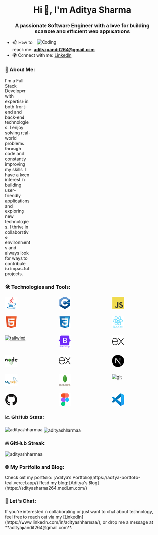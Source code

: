 <h1 align="center">Hi 👋, I'm Aditya Sharma</h1>
<h3 align="center">A passionate Software Engineer with a love for building scalable and efficient web applications</h3>
<img align="right" alt="Coding" width="400" src="https://theninehertz.com/wp-content/uploads/2020/06/full-stack-development.gif"/>

- 📫 How to reach me: **adityapandit264@gmail.com**
- 🌍 Connect with me: [LinkedIn](https://www.linkedin.com/in/adityashharmaa/)

<h3 align="left">🚀 About Me:</h3>
<p align="left" style="margin-right: 420px;">
  I'm a Full Stack Developer with expertise in both front-end and back-end technologies. I enjoy solving real-world problems through code and constantly improving my skills. I have a keen interest in building user-friendly applications and exploring new technologies. I thrive in collaborative environments and always look for ways to contribute to impactful projects.
</p>

<h3 align="left">🛠️ Technologies and Tools:</h3>
<div style="display: grid; grid-template-columns: repeat(auto-fill, minmax(120px, 1fr)); gap: 20px;">
  <a href="https://www.java.com" target="_blank" rel="noreferrer">
    <img src="https://raw.githubusercontent.com/devicons/devicon/master/icons/java/java-original.svg" alt="java" width="40" height="40"/>
  </a>
  <a href="https://www.cplusplus.com/" target="_blank" rel="noreferrer">
    <img src="https://raw.githubusercontent.com/devicons/devicon/master/icons/cplusplus/cplusplus-original.svg" alt="c++" width="40" height="40"/>
  </a>
  <a href="https://developer.mozilla.org/en-US/docs/Web/JavaScript" target="_blank" rel="noreferrer">
    <img src="https://raw.githubusercontent.com/devicons/devicon/master/icons/javascript/javascript-original.svg" alt="javascript" width="40" height="40"/>
  </a>
  <a href="https://www.w3.org/html/" target="_blank" rel="noreferrer">
    <img src="https://raw.githubusercontent.com/devicons/devicon/master/icons/html5/html5-original.svg" alt="html" width="40" height="40"/>
  </a>
  <a href="https://www.w3.org/Style/CSS/" target="_blank" rel="noreferrer">
    <img src="https://raw.githubusercontent.com/devicons/devicon/master/icons/css3/css3-original.svg" alt="css" width="40" height="40"/>
  </a>
  <a href="https://reactjs.org/" target="_blank" rel="noreferrer">
    <img src="https://raw.githubusercontent.com/devicons/devicon/master/icons/react/react-original-wordmark.svg" alt="react" width="40" height="40"/>
  </a>
  <a href="https://tailwindcss.com/" target="_blank" rel="noreferrer">
    <img src="https://www.vectorlogo.zone/logos/tailwindcss/tailwindcss-icon.svg" alt="tailwind" width="40" height="40"/>
  </a>
  <a href="https://getbootstrap.com/" target="_blank" rel="noreferrer">
    <img src="https://raw.githubusercontent.com/devicons/devicon/master/icons/bootstrap/bootstrap-plain-wordmark.svg" alt="bootstrap" width="40" height="40"/>
  </a>
  <a href="https://www.shadcn.dev/" target="_blank" rel="noreferrer">
    <img src="https://raw.githubusercontent.com/devicons/devicon/master/icons/express/express-original.svg" alt="shadcn" width="40" height="40"/>
  </a>
  <a href="https://nodejs.org" target="_blank" rel="noreferrer">
    <img src="https://raw.githubusercontent.com/devicons/devicon/master/icons/nodejs/nodejs-original-wordmark.svg" alt="nodejs" width="40" height="40"/>
  </a>
  <a href="https://expressjs.com/" target="_blank" rel="noreferrer">
    <img src="https://raw.githubusercontent.com/devicons/devicon/master/icons/express/express-original.svg" alt="express" width="40" height="40"/>
  </a>
  <a href="https://nextjs.org/" target="_blank" rel="noreferrer">
    <img src="https://raw.githubusercontent.com/devicons/devicon/master/icons/nextjs/nextjs-original.svg" alt="next.js" width="40" height="40"/>
  </a>
  <a href="https://www.mysql.com/" target="_blank" rel="noreferrer">
    <img src="https://raw.githubusercontent.com/devicons/devicon/master/icons/mysql/mysql-original-wordmark.svg" alt="mysql" width="40" height="40"/>
  </a>
  <a href="https://www.mongodb.com/" target="_blank" rel="noreferrer">
    <img src="https://raw.githubusercontent.com/devicons/devicon/master/icons/mongodb/mongodb-original-wordmark.svg" alt="mongodb" width="40" height="40"/>
  </a>
  <a href="https://git-scm.com/" target="_blank" rel="noreferrer">
    <img src="https://www.vectorlogo.zone/logos/git-scm/git-scm-icon.svg" alt="git" width="40" height="40"/>
  </a>
  <a href="https://github.com/" target="_blank" rel="noreferrer">
    <img src="https://raw.githubusercontent.com/devicons/devicon/master/icons/github/github-original.svg" alt="github" width="40" height="40"/>
  </a>
  <a href="https://www.figma.com/" target="_blank" rel="noreferrer">
    <img src="https://raw.githubusercontent.com/devicons/devicon/master/icons/figma/figma-original.svg" alt="figma" width="40" height="40"/>
  </a>
  <a href="https://code.visualstudio.com/" target="_blank" rel="noreferrer">
    <img src="https://raw.githubusercontent.com/devicons/devicon/master/icons/vscode/vscode-original.svg" alt="vscode" width="40" height="40"/>
  </a>
</div>

<h3 align="left">📈 GitHub Stats:</h3>
<p><img align="left" src="https://github-readme-stats.vercel.app/api/top-langs?username=Aditya1or0&show_icons=true&locale=en&layout=compact" alt="adityashharmaa" /></p>

<p>&nbsp;<img align="center" src="https://github-readme-stats.vercel.app/api?username=Aditya1or0&show_icons=true&locale=en" alt="adityashharmaa" /></p>

<h3 align="left">🔥 GitHub Streak:</h3>
<p>
   <img align="center" src="https://github-readme-streak-stats.herokuapp.com/?user=Aditya1or0" alt="adityashharmaa" />
</p>

<h3 align="left">🌐 My Portfolio and Blog:</h3>
<p>
   Check out my portfolio: [Aditya's Portfolio](https://aditya-portfolio-teal.vercel.app/)  
   Read my blog: [Aditya's Blog](https://adityasharma264.medium.com/)
</p>

<h3 align="left">💬 Let's Chat:</h3>
<p>If you're interested in collaborating or just want to chat about technology, feel free to reach out via my [LinkedIn](https://www.linkedin.com/in/adityashharmaa/), or drop me a message at **adityapandit264@gmail.com**.</p>
